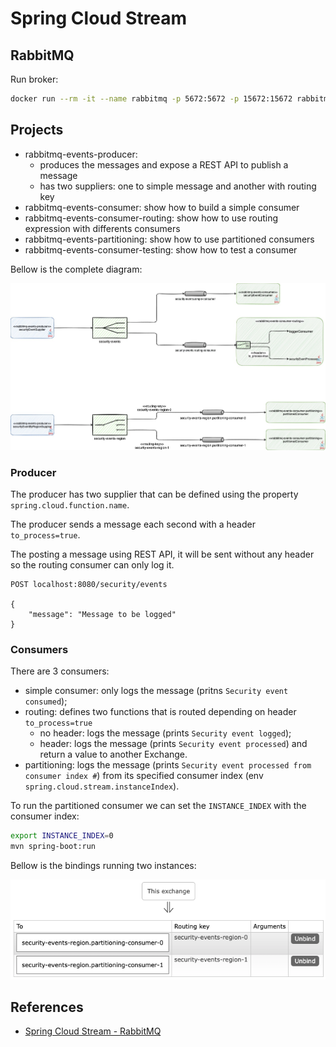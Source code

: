 # Spring Cloud Stream

## RabbitMQ

Run broker:

```sh
docker run --rm -it --name rabbitmq -p 5672:5672 -p 15672:15672 rabbitmq:management
```

## Projects

- rabbitmq-events-producer:
  - produces the messages and expose a REST API to publish a message
  - has two suppliers: one to simple message and another with routing key
- rabbitmq-events-consumer: show how to build a simple consumer
- rabbitmq-events-consumer-routing: show how to use routing expression with differents consumers
- rabbitmq-events-partitioning: show how to use partitioned consumers
- rabbitmq-events-consumer-testing: show how to test a consumer

Bellow is the complete diagram:

![](images/spring-cloud-stream-rabbitmq.jpg)

### Producer

The producer has two supplier that can be defined using the property `spring.cloud.function.name`.

The producer sends a message each second with a header `to_process=true`.

The posting a message using REST API, it will be sent without any header so the routing consumer can only log it.

```
POST localhost:8080/security/events

{
	"message": "Message to be logged"
}
```

### Consumers

There are 3 consumers:

- simple consumer: only logs the message (pritns `Security event consumed`);
- routing: defines two functions that is routed depending on header `to_process=true`
  - no header: logs the message (prints `Security event logged`);
  - header: logs the message (prints `Security event processed`) and return a value to another Exchange.
- partitioning: logs the message (prints `Security event processed from consumer index #`) from its specified consumer index (env `spring.cloud.stream.instanceIndex`).

To run the partitioned consumer we can set the `INSTANCE_INDEX` with the consumer index:

```sh
export INSTANCE_INDEX=0
mvn spring-boot:run
```

Bellow is the bindings running two instances:

![](images/partitioned-consumers-bindings.png)

## References

- [Spring Cloud Stream - RabbitMQ](https://github.com/spring-cloud/spring-cloud-stream-binder-rabbit)

